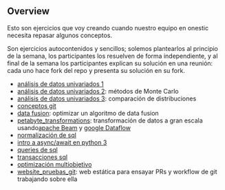 ## Overview

Esto son ejercicios que voy creando cuando nuestro equipo en onestic necesita repasar algunos conceptos.

Son ejercicios autocontenidos y sencillos; solemos plantearlos al principio de la semana, los participantes los resuelven de forma independiente, y al final de la semana los participantes explican su solución en una reunión: cada uno hace fork del repo y presenta su solución en su fork.

* [análisis de datos univariados 1](datos_univariados_1)
* [análisis de datos univariados 2](datos_univariados_2): métodos de Monte Carlo
* [análisis de datos univariados 3](datos_univariados_3): comparación de distribuciones
* [conceptos git](conceptos_git)
* [data fusion](data_fusion): optimizar un algoritmo de data fusion
* [petabyte_transformations](petabyte_transformations): transformación de datos a gran escala usando[apache Beam](https://beam.apache.org/) y [google Dataflow](https://cloud.google.com/dataflow)
* [normalización de sql](normalizacion_sql)
* [intro a async/await en python 3](python_async_intro)
* [queries de sql](queries_sql)
* [transacciones sql](transacciones_sql)
* [optimización multiobjetivo](optimizacion_multiobjetivo)
* [website_pruebas_git](website_pruebas_git): web estática para ensayar PRs y workflow de git trabajando sobre ella
